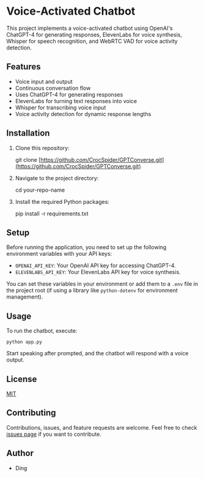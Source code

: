 
# Voice-Activated Chatbot

This project implements a voice-activated chatbot using OpenAI's ChatGPT-4 for generating responses, ElevenLabs for voice synthesis, Whisper for speech recognition, and WebRTC VAD for voice activity detection.

## Features

- Voice input and output
- Continuous conversation flow
- Uses ChatGPT-4 for generating responses
- ElevenLabs for turning text responses into voice
- Whisper for transcribing voice input
- Voice activity detection for dynamic response lengths

## Installation

1. Clone this repository:

    git clone [https://github.com/CrocSpider/GPTConverse.git](https://github.com/CrocSpider/GPTConverse.git)

2. Navigate to the project directory:

    cd your-repo-name

3. Install the required Python packages:

    pip install -r requirements.txt


## Setup

Before running the application, you need to set up the following environment variables with your API keys:

- `OPENAI_API_KEY`: Your OpenAI API key for accessing ChatGPT-4.
- `ELEVENLABS_API_KEY`: Your ElevenLabs API key for voice synthesis.

You can set these variables in your environment or add them to a `.env` file in the project root (if using a library like `python-dotenv` for environment management).

## Usage

To run the chatbot, execute:

    python app.py


Start speaking after prompted, and the chatbot will respond with a voice output.

## License

[MIT](LICENSE)

## Contributing

Contributions, issues, and feature requests are welcome. Feel free to check [issues page](https://github.com/yourusername/your-repo-name/issues) if you want to contribute.

## Author

- Ding
